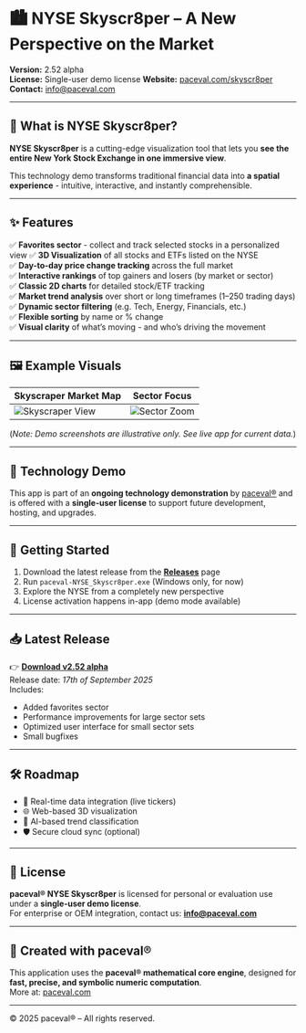 # 🏙️ NYSE Skyscr8per – A New Perspective on the Market

**Version:** 2.52 alpha  
**License:** Single-user demo license 
**Website:** [paceval.com/skyscr8per](https://paceval.com/skyscr8per)  
**Contact:** info@paceval.com  

---

## 📌 What is NYSE Skyscr8per?

**NYSE Skyscr8per** is a cutting-edge visualization tool that lets you **see the entire New York Stock Exchange in one immersive view**.

This technology demo transforms traditional financial data into **a spatial experience** - intuitive, interactive, and instantly comprehensible.

---

## ✨ Features

✅ **Favorites sector** - collect and track selected stocks in a personalized view
✅ **3D Visualization** of all stocks and ETFs listed on the NYSE  
✅ **Day-to-day price change tracking** across the full market  
✅ **Interactive rankings** of top gainers and losers (by market or sector)  
✅ **Classic 2D charts** for detailed stock/ETF tracking  
✅ **Market trend analysis** over short or long timeframes (1–250 trading days)  
✅ **Dynamic sector filtering** (e.g. Tech, Energy, Financials, etc.)  
✅ **Flexible sorting** by name or % change  
✅ **Visual clarity** of what’s moving - and who’s driving the movement  

---

## 🖼️ Example Visuals

| Skyscraper Market Map | Sector Focus |
|-----------------------|--------------|
| ![Skyscraper View](./screenshots/skyscr8per1.png) | ![Sector Zoom](./screenshots/skyscr8per2.png) |

(*Note: Demo screenshots are illustrative only. See live app for current data.*)

---

## 🧪 Technology Demo

This app is part of an **ongoing technology demonstration** by [paceval®](https://paceval.com) and is offered with a **single-user license** to support future development, hosting, and upgrades.

---

## 🚀 Getting Started

1. Download the latest release from the [**Releases**](https://paceval.com/skyscr8per/) page  
2. Run `paceval-NYSE_Skyscr8per.exe` (Windows only, for now)  
3. Explore the NYSE from a completely new perspective  
4. License activation happens in-app (demo mode available)

---

## 📥 Latest Release

👉 **[Download v2.52 alpha](https://github.com/paceval/paceval/tree/main/new%20projects/Skyscr8per%20%E2%80%93%20Stock%20Tracker)**  
Release date: *17th of September 2025*  
Includes:
- Added favorites sector 
- Performance improvements for large sector sets
- Optimized user interface for small sector sets
- Small bugfixes

---

## 🛠️ Roadmap

- 🔄 Real-time data integration (live tickers)  
- 🌐 Web-based 3D visualization  
- 🧠 AI-based trend classification  
- 🛡️ Secure cloud sync (optional)

---

## 🤝 License

**paceval® NYSE Skyscr8per** is licensed for personal or evaluation use under a **single-user demo license**.  
For enterprise or OEM integration, contact us: **info@paceval.com**

---

## 🧠 Created with paceval®

This application uses the **paceval® mathematical core engine**, designed for **fast, precise, and symbolic numeric computation**.  
More at: [paceval.com](https://paceval.com)

---

© 2025 paceval® – All rights reserved.
